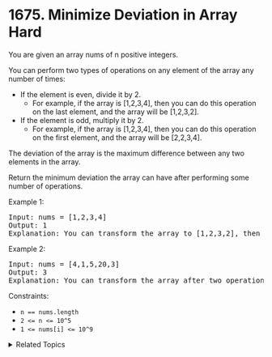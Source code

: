 # 1675. Minimize Deviation in Array<br> Hard

You are given an array nums of n positive integers.

You can perform two types of operations on any element of the array any number of times:

- If the element is even, divide it by 2.
	- For example, if the array is [1,2,3,4], then you can do this operation on the last element, and the array will be [1,2,3,2].
- If the element is odd, multiply it by 2.
	- For example, if the array is [1,2,3,4], then you can do this operation on the first element, and the array will be [2,2,3,4].

The deviation of the array is the maximum difference between any two elements in the array.

Return the minimum deviation the array can have after performing some number of operations.

Example 1:

<pre>
Input: nums = [1,2,3,4]
Output: 1
Explanation: You can transform the array to [1,2,3,2], then to [2,2,3,2], then the deviation will be 3 - 2 = 1.
</pre>

Example 2:

<pre>
Input: nums = [4,1,5,20,3]
Output: 3
Explanation: You can transform the array after two operations to [4,2,5,5,3], then the deviation will be 5 - 2 = 3.
</pre>

Constraints:

- `n == nums.length`
- `2 <= n <= 10^5`
- `1 <= nums[i] <= 10^9`

<details>

<summary> Related Topics </summary>

-   `Priority Queue`
-   `Greedy`

</details>
